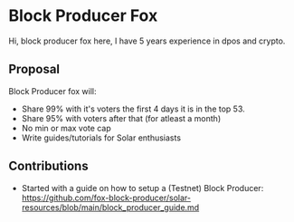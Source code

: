 # Block Producer Fox
Hi, block producer fox here, I have 5 years experience in dpos and crypto.

## Proposal
Block Producer fox will:
- Share 99% with it's voters the first 4 days it is in the top 53.
- Share 95% with voters after that (for atleast a month)
- No min or max vote cap
- Write guides/tutorials for Solar enthusiasts

## Contributions
- Started with a guide on how to setup a (Testnet) Block Producer: https://github.com/fox-block-producer/solar-resources/blob/main/block_producer_guide.md

